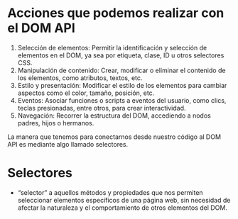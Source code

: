 # Acciones que podemos realizar con el DOM API

1. Selección de elementos: Permitir la identificación y selección de elementos en el DOM, ya sea por etiqueta, clase, ID u otros selectores CSS.
2. Manipulación de contenido: Crear, modificar o eliminar el contenido de los elementos, como atributos, textos, etc.
3. Estilo y presentación: Modificar el estilo de los elementos para cambiar aspectos como el color, tamaño, posición, etc.
4. Eventos: Asociar funciones o scripts a eventos del usuario, como clics, teclas presionadas, entre otros, para crear interactividad.
5. Navegación: Recorrer la estructura del DOM, accediendo a nodos padres, hijos o hermanos.

La manera que tenemos para conectarnos desde nuestro código al DOM API es mediante algo llamado selectores.

# Selectores
- “selector” a aquellos métodos y propiedades que nos permiten seleccionar elementos específicos de una página web, sin necesidad de afectar la naturaleza y el comportamiento de otros elementos del DOM.